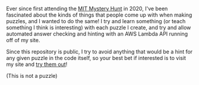 Ever since first attending the [MIT Mystery Hunt](https://puzzles.mit.edu/index.html) in 2020, I've been fascinated about the kinds of things that people come up with when making puzzles, and I wanted to do the same! I try and learn something (or teach something I think is interesting) with each puzzle I create, and try and allow automated answer checking and hinting with an AWS Lambda API running off of my site.

Since this repository is public, I try to avoid anything that would be a hint for any given puzzle in the code itself, so your best bet if interested is to visit my site and [try them out](https://spencer.carvers.info/puzzles)!

(This is not a puzzle)
